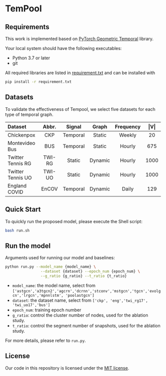# TemPool

## Requirements

This work is implemented based on [PyTorch Geometric Temporal](https://github.com/benedekrozemberczki/pytorch_geometric_temporal) library.

Your local system should have the following executables:

- Python 3.7 or later
- git

All required libraries are listed in [requirement.txt](./requirement.txt) and can be installed with

```bash
pip install -r requirement.txt
```

## Datasets

To validate the effectiveness of Tempool, we select five datasets for each type of temporal graph.

   |  Dataset   | Abbr.  | Signal | Graph | Frequency | \|V\| |
   |  :----  | :----: | :----: | :----: | :----: | :----: |
   | Chickenpox         | CKP    | Temporal  | Static | Weekly  | 20 |
   | Montevideo Bus     | BUS    | Temporal  | Static | Hourly  | 675 |
   | Twitter Tennis RG  | TWI-RG | Static    | Dynamic | Hourly | 1000 |
   | Twitter Tennis UO  | TWI-UO | Static    | Dynamic | Hourly | 1000 |
   | England COVID      | EnCOV  | Temporal  | Dynamic | Daily  | 129 |

## Quick Start

To quickly run the proposed model, please execute the Shell script:

```bash
bash run.sh
```

## Run the model

Arguments used for running our model and baselines:

```bash
python run.py --model_name {model_name} \
                --dataset {dataset} --epoch_num {epoch_num} \
                --g_ratio {g_ratio} --t_ratio {t_ratio}
```

   - ```model_name```: the model name, select from ```['astgcn','a3tgcn2','agcrn','dcrnn','stconv','mstgcn','tgcn','evolgcn','lrgcn','mpnnlstm', 'poolastgcn']```
   - ```dataset```: the dataset name, select from ```['ckp', 'eng','twi_rg17', 'twi_uo17','bus']```
   - ```epoch_num```: training epoch number
   - ```g_ratio```: control the cluster number of nodes, used for the ablation study.
   - ```t_ratio```: control the segment number of snapshots, used for the ablation study.
   
   For more details, please refer to ```run.py```.

## License

Our code in this repository is licensed under the [MIT license](https://github.com/youngKG/Multi-Granularity-ClinTS/blob/main/LICENSE).

